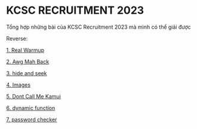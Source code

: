# KCSC RECRUITMENT 2023

Tổng hợp những bài của KCSC Recruitment 2023 mà mình có thể giải được

Reverse:

[1. Real Warmup](https://github.com/noobmannn/kcscrecruitment2023/blob/main/Real%20Warmup/README.md)

[2. Awg Mah Back](https://github.com/noobmannn/kcscrecruitment2023/blob/main/Awg%20Mah%20Back/Readme.md)

[3. hide and seek](https://github.com/noobmannn/kcscrecruitment2023/blob/main/hide%20and%20seek/Readme.md)

[4. Images](https://github.com/noobmannn/kcscrecruitment2023/blob/main/Images/Readme.md)

[5. Dont Call Me Kamui](https://github.com/noobmannn/kcscrecruitment2023/blob/main/Dont%20Call%20Me%20Kamui/Readme.md)

[6. dynamic function](https://github.com/noobmannn/kcscrecruitment2023/blob/main/dynamic%20function/README.md)

[7. password checker](https://github.com/noobmannn/kcscrecruitment2023/blob/main/password%20checker/README.md)
